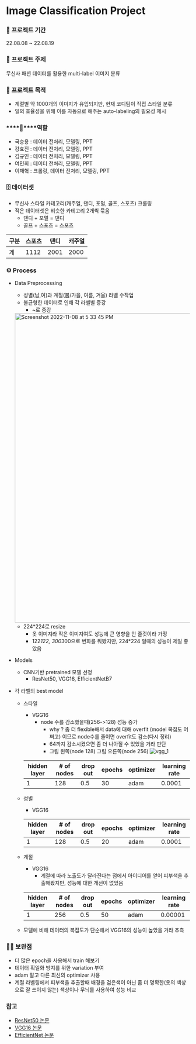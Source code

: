 
# Image Classification Project


### ****📅**** 프로젝트 기간

22.08.08 ~ 22.08.19

### ****📔**** 프로젝트 주제

무신사 패션 데이터를 활용한 multi-label 이미지 분류

### ****📔**** 프로젝트 목적
- 계절별 약 1000개의 이미지가 유입되지만, 현재 코디팀이 직접 스타일 분류
- 일의 효율성을 위해 이를 자동으로 해주는 auto-labeling의 필요성 제시

### ****💪****역할

- 국승용 : 데이터 전처리, 모델링, PPT
- 강효진 : 데이터 전처리, 모델링, PPT
- 김규인 : 데이터 전처리, 모델링, PPT
- 여민희 : 데이터 전처리, 모델링, PPT
- 이재혁 : 크롤링, 데이터 전처리, 모델링, PPT

### ****🗄️**** 데이터셋

- 무신사 스타일 카테고리(캐주얼, 댄디, 포멀, 골프, 스포츠) 크롤링
- 적은 데이터셋은 비슷한 카테고리 2개씩 묶음
    - 댄디 + 포멀 = 댄디
    - 골프 + 스포츠 = 스포츠

| 구분 | 스포츠 | 댄디 | 캐주얼 |
| --- | --- | --- | --- |
| 계 | 1112 | 2001 | 2000 |

### ****⚙️ Process****

- Data Preprocessing
    - 성별(남,여)과 계절(봄/가을, 여름, 겨울) 라벨 수작업
    - 불균형한 데이터로 인해 각 라벨별 증강
        - ~로 증강
    <img width="846" alt="Screenshot 2022-11-08 at 5 33 45 PM" src="https://user-images.githubusercontent.com/104626180/202327384-5682e8cb-69b1-41d1-a667-de8698842ff8.png">

    - 224*224로 resize
        - 옷 이미지라 작은 이미지여도 성능에 큰 영향을 안 줄것이라 가정
        - 122*122, 300*300으로 변화를 줘봤지만, 224*224 일때의 성능이 제일 좋았음




- Models
    - CNN기반 pretrained 모델 선정
        - ResNet50, VGG16, EfficientNetB7
- 각 라벨의 best model
    - 스타일
        - VGG16
            - node 수를 감소했을때(256->128) 성능 증가
                - why ? 좀 더 flexible해서 data에 대해 overfit (model 복잡도 어쩌고) 이므로 node수를 줄이면 overfit도 감소(다시 정리)
                - 64까지 감소시켰으면 좀 더 나아질 수 있었을 거라 판단
                - 그림 왼쪽(node 128) 그림 오른쪽(node 256)
                ![vgg_1](https://user-images.githubusercontent.com/104626180/202935973-d79e59d3-e83d-4e9c-aaa9-f551568ab576.jpg)
 
      | hidden layer | # of nodes | drop out | epochs | optimizer | learning rate|
      | --- | --- | --- | --- | --- | --- |
      | 1 | 128 | 0.5 | 30 | adam | 0.0001 |

    - 성별
        - VGG16
      
      | hidden layer | # of nodes | drop out | epochs | optimizer | learning rate|
      | --- | --- | --- | --- | --- | --- |
      | 1 | 128 | 0.5 | 20 | adam | 0.0001 |

    - 계절
        - VGG16
            - 계절에 따라 노출도가 달라진다는 점에서 아이디어를 얻어 피부색을 추출해봤지만, 성능에 대한 개선이 없었음

        | hidden layer | # of nodes | drop out | epochs | optimizer | learning rate|
        | --- | --- | --- | --- | --- | --- |
        | 1 | 256 | 0.5 | 50 | adam | 0.00001|

    - 모델에 비해 데이터의 복잡도가 단순해서 VGG16의 성능이 높았을 거라 추측

### 🙌🏻 보완점

- 더 많은 epoch을 사용해서 train 해보기
- 데이터 획일화 방지를 위한 variation 부여
- adam 말고 다른 최신의 optimizer 사용
- 계절 라벨링에서 피부색을 추출할때 배경을 검은색이 아닌 좀 더 명확한(옷의 색상으로 잘 쓰이지 않는) 색상이나 무늬를 사용하여 성능 비교

### 참고
- [ResNet50 논문](https://arxiv.org/pdf/1512.03385.pdf)
- [VGG16 논문](https://arxiv.org/pdf/1409.1556.pdf%20http://arxiv.org/abs/1409.1556.pdf)
- [EfficientNet 논문](https://arxiv.org/pdf/1905.11946.pdf)
